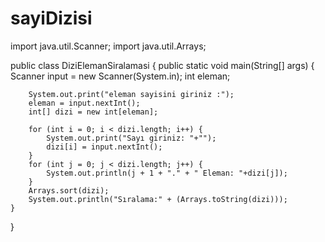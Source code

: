 # sayiDizisi
import java.util.Scanner;
import java.util.Arrays;

public class DiziElemanSiralamasi {
    public static void main(String[] args) {
        Scanner input = new Scanner(System.in);
        int eleman;

        System.out.print("eleman sayisini giriniz :");
        eleman = input.nextInt();
        int[] dizi = new int[eleman];

        for (int i = 0; i < dizi.length; i++) {
            System.out.print("Sayı giriniz: "+"");
            dizi[i] = input.nextInt();
        }
        for (int j = 0; j < dizi.length; j++) {
            System.out.println(j + 1 + "." + " Eleman: "+dizi[j]);
        }
        Arrays.sort(dizi);
        System.out.println("Sıralama:" + (Arrays.toString(dizi)));
    }
}
